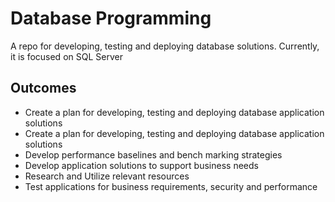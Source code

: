 # Database Programming
A repo for developing, testing and deploying database solutions. Currently, it is focused on SQL Server

## Outcomes
* Create a plan for developing, testing and deploying database application solutions
* Create a plan for developing, testing and deploying database application solutions
* Develop performance baselines and bench marking strategies
* Develop application solutions to support business needs
* Research and Utilize relevant resources
* Test applications for business requirements, security and performance
